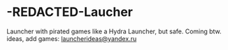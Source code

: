 # -REDACTED-Laucher
Launcher with pirated games like a Hydra Launcher, but safe.
Coming btw.
ideas, add games: launcherideas@yandex.ru
